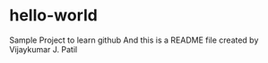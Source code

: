 # hello-world
Sample Project to learn github
And this is a README file created by Vijaykumar J. Patil
